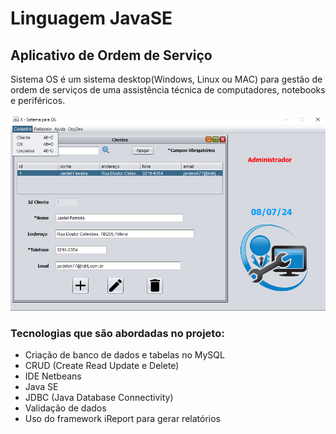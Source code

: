 # Linguagem JavaSE
## Aplicativo de Ordem de Serviço
Sistema OS é um sistema desktop(Windows, Linux ou MAC) para gestão de ordem de 
serviços de uma assistência técnica de computadores, notebooks e periféricos.

![Programa OS](https://github.com/Jarde1/progOS/blob/main/Os2.png)

### Tecnologias que são abordadas no projeto:
- Criação de banco de dados e tabelas no MySQL
- CRUD (Create Read Update e Delete)
- IDE Netbeans
- Java SE
- JDBC (Java Database Connectivity)
- Validação de dados
- Uso do framework iReport para gerar relatórios
